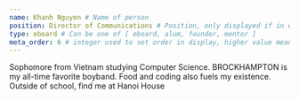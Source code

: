 ```yaml
---
name: Khanh Nguyen # Name of person
position: Director of Communications # Position, only displayed if in eboard
type: eboard # Can be one of [ eboard, alum, founder, mentor ]
meta_order: 6 # integer used to set order in display, higher value means higher up
---
```

Sophomore from Vietnam studying Computer Science. BROCKHAMPTON is my all-time favorite boyband. Food and coding also fuels my existence. Outside of school, find me at Hanoi House